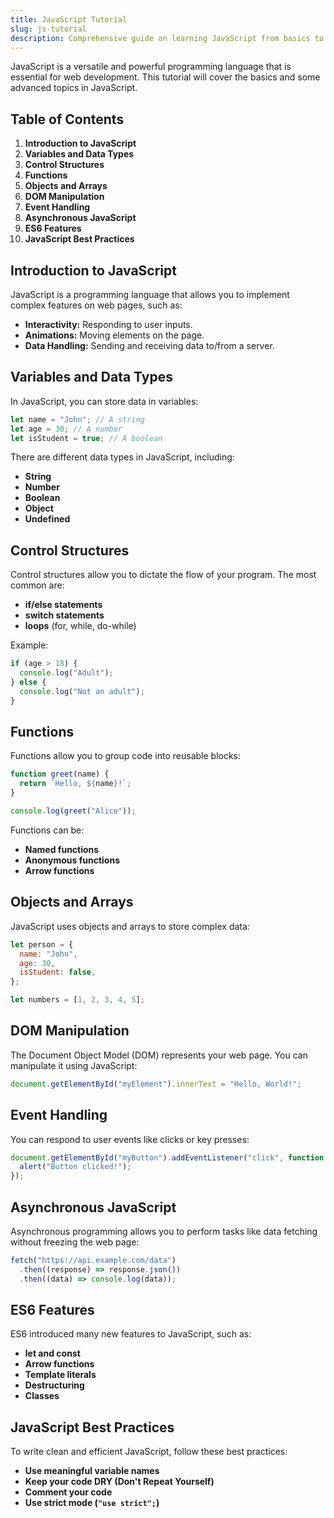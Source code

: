 ```yaml
---
title: JavaScript Tutorial
slug: js-tutorial
description: Comprehensive guide on learning JavaScript from basics to advanced topics.
---
```


JavaScript is a versatile and powerful programming language that is essential for web development. This tutorial will cover the basics and some advanced topics in JavaScript.

## Table of Contents

1. **Introduction to JavaScript**
2. **Variables and Data Types**
3. **Control Structures**
4. **Functions**
5. **Objects and Arrays**
6. **DOM Manipulation**
7. **Event Handling**
8. **Asynchronous JavaScript**
9. **ES6 Features**
10. **JavaScript Best Practices**

## Introduction to JavaScript

JavaScript is a programming language that allows you to implement complex features on web pages, such as:

- **Interactivity:** Responding to user inputs.
- **Animations:** Moving elements on the page.
- **Data Handling:** Sending and receiving data to/from a server.

## Variables and Data Types

In JavaScript, you can store data in variables:

```javascript
let name = "John"; // A string
let age = 30; // A number
let isStudent = true; // A boolean
```

There are different data types in JavaScript, including:

- **String**
- **Number**
- **Boolean**
- **Object**
- **Undefined**

## Control Structures

Control structures allow you to dictate the flow of your program. The most common are:

- **if/else statements**
- **switch statements**
- **loops** (for, while, do-while)

Example:

```javascript
if (age > 18) {
  console.log("Adult");
} else {
  console.log("Not an adult");
}
```

## Functions

Functions allow you to group code into reusable blocks:

```javascript
function greet(name) {
  return `Hello, ${name}!`;
}

console.log(greet("Alice"));
```

Functions can be:

- **Named functions**
- **Anonymous functions**
- **Arrow functions**

## Objects and Arrays

JavaScript uses objects and arrays to store complex data:

```javascript
let person = {
  name: "John",
  age: 30,
  isStudent: false,
};

let numbers = [1, 2, 3, 4, 5];
```

## DOM Manipulation

The Document Object Model (DOM) represents your web page. You can manipulate it using JavaScript:

```javascript
document.getElementById("myElement").innerText = "Hello, World!";
```

## Event Handling

You can respond to user events like clicks or key presses:

```javascript
document.getElementById("myButton").addEventListener("click", function () {
  alert("Button clicked!");
});
```

## Asynchronous JavaScript

Asynchronous programming allows you to perform tasks like data fetching without freezing the web page:

```javascript
fetch("https://api.example.com/data")
  .then((response) => response.json())
  .then((data) => console.log(data));
```

## ES6 Features

ES6 introduced many new features to JavaScript, such as:

- **let and const**
- **Arrow functions**
- **Template literals**
- **Destructuring**
- **Classes**

## JavaScript Best Practices

To write clean and efficient JavaScript, follow these best practices:

- **Use meaningful variable names**
- **Keep your code DRY (Don't Repeat Yourself)**
- **Comment your code**
- **Use strict mode (`"use strict";`)**
